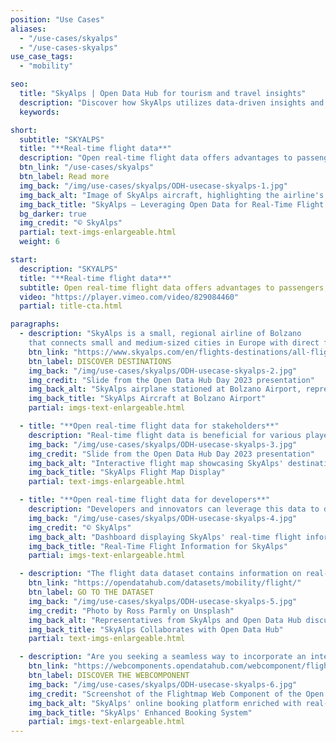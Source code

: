 ```yaml
---
position: "Use Cases"
aliases:
  - "/use-cases/skyalps"
  - "/use-cases-skyalps"
use_case_tags:
  - "mobility"

seo:
  title: "SkyAlps | Open Data Hub for tourism and travel insights"
  description: "Discover how SkyAlps utilizes data-driven insights and tourism datasets from Open Data Hub to enhance passenger experiences and optimize travel operations."
  keywords:

short:
  subtitle: "SKYALPS"
  title: "**Real-time flight data**"
  description: "Open real-time flight data offers advantages to passengers, airlines, travel industry stakeholders and regulatory authorities alike. It enhances efficiency, improves planning and decision-making, and promotes a more seamless and transparent travel experience for all. It is also a great advantage for Taxi services, Shuttle services, and hotels offering transfers to have access to real-time flight data."
  btn_link: "/use-cases/skyalps"
  btn_label: Read more
  img_back: "/img/use-cases/skyalps/ODH-usecase-skyalps-1.jpg"
  img_back_alt: "Image of SkyAlps aircraft, highlighting the airline's use of Open Data Hub for real-time flight data integration."
  img_back_title: "SkyAlps – Leveraging Open Data for Real-Time Flight Information"
  bg_darker: true
  img_credit: "© SkyAlps"
  partial: text-imgs-enlargeable.html
  weight: 6

start:
  description: "SKYALPS"
  title: "**Real-time flight data**"
  subtitle: Open real-time flight data offers advantages to passengers, airlines, travel industry stakeholders, and regulatory authorities alike. It enhances efficiency, improves planning and decision-making, and promotes a more seamless and transparent travel experience for all. It is also a great advantage for Taxi services, Shuttle services, and hotels offering transfers to have access to real-time flight data.
  video: "https://player.vimeo.com/video/829084460"
  partial: title-cta.html

paragraphs:
  - description: "SkyAlps is a small, regional airline of Bolzano
    that connects small and medium-sized cities in Europe with direct flights."
    btn_link: "https://www.skyalps.com/en/flights-destinations/all-flights"
    btn_label: DISCOVER DESTINATIONS
    img_back: "/img/use-cases/skyalps/ODH-usecase-skyalps-2.jpg"
    img_credit: "Slide from the Open Data Hub Day 2023 presentation"
    img_back_alt: "SkyAlps airplane stationed at Bolzano Airport, representing the airline's regional connectivity."
    img_back_title: "SkyAlps Aircraft at Bolzano Airport"
    partial: imgs-text-enlargeable.html

  - title: "**Open real-time flight data for stakeholders**"
    description: "Real-time flight data is beneficial for various players in the travel industry. Travel agencies, online travel platforms and booking websites can provide their customers with accurate and up-to-date flight data, guaranteeing a seamless booking process."
    img_back: "/img/use-cases/skyalps/ODH-usecase-skyalps-3.jpg"
    img_credit: "Slide from the Open Data Hub Day 2023 presentation"
    img_back_alt: "Interactive flight map showcasing SkyAlps' destinations, integrated with Open Data Hub's real-time data."
    img_back_title: "SkyAlps Flight Map Display"
    partial: text-imgs-enlargeable.html

  - title: "**Open real-time flight data for developers**"
    description: "Developers and innovators can leverage this data to design novel applications, services, and tools that elevate the travel experience for both individuals and businesses."
    img_back: "/img/use-cases/skyalps/ODH-usecase-skyalps-4.jpg"
    img_credit: "© SkyAlps"
    img_back_alt: "Dashboard displaying SkyAlps' real-time flight information, enhancing passenger experience."
    img_back_title: "Real-Time Flight Information for SkyAlps"
    partial: imgs-text-enlargeable.html

  - description: "The flight data dataset contains information on real-time data and scheduled flights. Through this API you will have an overview of the SkyAlps timetable, with up-to-date information like prices, times, destinations, and more."
    btn_link: "https://opendatahub.com/datasets/mobility/flight/"
    btn_label: GO TO THE DATASET
    img_back: "/img/use-cases/skyalps/ODH-usecase-skyalps-5.jpg"
    img_credit: "Photo by Ross Parmly on Unsplash"
    img_back_alt: "Representatives from SkyAlps and Open Data Hub discussing data integration strategies."
    img_back_title: "SkyAlps Collaborates with Open Data Hub"
    partial: text-imgs-enlargeable.html

  - description: "Are you seeking a seamless way to incorporate an interactive map into your website? Your search ends here; we've already crafted a web component precisely for this use!"
    btn_link: "https://webcomponents.opendatahub.com/webcomponent/flightmap"
    btn_label: DISCOVER THE WEBCOMPONENT
    img_back: "/img/use-cases/skyalps/ODH-usecase-skyalps-6.jpg"
    img_credit: "Screenshot of the Flightmap Web Component of the Open Data Hub on 19.06.2023"
    img_back_alt: "SkyAlps' online booking platform enriched with real-time data from Open Data Hub."
    img_back_title: "SkyAlps' Enhanced Booking System"
    partial: imgs-text-enlargeable.html
---
```

